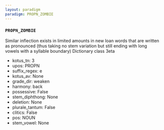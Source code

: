```yaml
---
layout: paradigm
paradigm: PROPN_ZOMBIE
---
```

### ` PROPN_ZOMBIE `

Similar inflection exists in limited amounts in new loan words that are written as pronounced (thus taking no stem variation but still ending with long vowels with a syllable boundary) Dictionary class 3eta
* kotus_tn: 3
* upos: PROPN
* suffix_regex: e
* kotus_av: None
* grade_dir: weaken
* harmony: back
* possessive: False
* stem_diphthong: None
* deletion: None
* plurale_tantum: False
* clitics: False
* pos: NOUN
* stem_vowel: None
